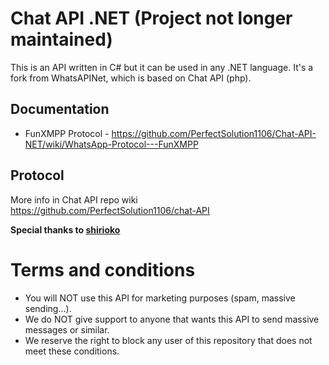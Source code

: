 Chat API .NET (Project not longer maintained)
===========

This is an API written in C# but it can be used in any .NET language. It's a fork from WhatsAPINet, which is based on Chat API (php).

## Documentation
* FunXMPP Protocol - https://github.com/PerfectSolution1106/Chat-API-NET/wiki/WhatsApp-Protocol---FunXMPP

## Protocol
More info in Chat API repo wiki https://github.com/PerfectSolution1106/chat-API

**Special thanks to [shirioko](https://github.com/shirioko)**

# Terms and conditions

- You will NOT use this API for marketing purposes (spam, massive sending...).
- We do NOT give support to anyone that wants this API to send massive messages or similar.
- We reserve the right to block any user of this repository that does not meet these conditions.
